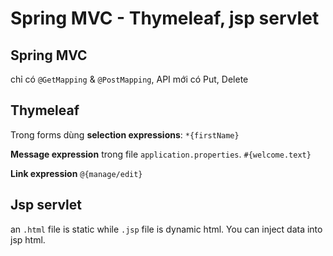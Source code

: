 # Spring MVC - Thymeleaf, jsp servlet

## Spring MVC

chỉ có `@GetMapping` & `@PostMapping`, API mới có Put, Delete

## Thymeleaf

Trong forms dùng **selection expressions**: `*{firstName}`

**Message expression** trong file `application.properties`. `#{welcome.text}`

**Link expression** `@{manage/edit}`

## Jsp servlet

an `.html` file is static while `.jsp` file is dynamic html. You can inject data into jsp html.
